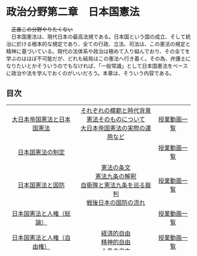 # 政治分野第二章　日本国憲法  

　~~正直こ~~~~の分野~~~~やりたくない~~  
　日本国憲法は、現代日本の最高法規である。日本国という国の成立、そして統治に於ける根本的な規定であり、全ての行政、立法、司法は、この憲法の規定と精神に基づいている。現代の法体系や政治は極めて入り組んでおり、その全てを学ぶのはほぼ不可能だが、どれも結局はこの憲法へ行き着く。その為、弁護士になりたいとかそういうのでもなければ、「一般常識」として日本国憲法をベースに政治や法を学んでおくのがいいだろう。本章は、そういう内容である。  
  
## 目次
||||
|:----:|:----:|:----:|
|[大日本帝国憲法と日本国憲法](02_01.md)|[それぞれの模範と時代背景](02_01.md#●それぞれの模範と時代背景)<br>[憲法そのものについて](02_01.md#●憲法そのものについて)<br>[大日本帝国憲法の実際の運用など](02_01.md#●大日本帝国憲法の実際の運用など)|[授業動画一覧](LIST.md#大日本帝国憲法と日本国憲法)|
|[日本国憲法の制定](02_02.md)||[授業動画一覧](LIST.md#日本国憲法の制定)|
|[日本国憲法と国防](02_03.md)|[憲法の条文](02_03.md#●憲法の条文)<br>[憲法九条の解釈](02_03.md#●憲法九条の解釈)<br>[自衛隊と憲法九条を巡る裁判](02_03.md#●自衛隊と憲法九条を巡る裁判)<br>[戦後日本の国防の流れ](02_03.md#●戦後日本の国防の流れ)|[授業動画一覧](LIST.md#日本国憲法と国防)|
|[日本国憲法と人権（総論）](02_04.md)||[授業動画一覧](LIST.md#日本国憲法と人権総論)|
|[日本国憲法と人権（自由権）](02_05.md)|[経済的自由](02_05.md#●経済的自由)<br>[精神的自由](02_05.md#●精神的自由)<br>[人身の自由](02_05.md#●人身の自由)|[授業動画一覧](LIST.md#日本国憲法と人権自由権)|
|[日本国憲法と人権（参政権）](02_06.md)||[授業動画一覧](LIST.md#日本国憲法と人権参政権)|
|[日本国憲法と人権（社会権）](02_07.md)|[生存権](02_07.md#●生存権)<br>[教育を受ける権利](02_07.md#●教育を受ける権利)<br>[勤労権](02_07.md#●勤労権)<br>[労働三権](02_07.md#●労働三権)|[授業動画一覧](LIST.md#日本国憲法と人権社会権)|
|[日本国憲法と人権（平等権）](02_08.md)|[平等権の概要](02_08.md#●平等権の概要)<br>[平等権に関する裁判](02_08.md#●平等権に関する裁判)<br>[その他の平等権と差別解消の試み](02_08.md#●その他の平等権と差別解消の試み)|[授業動画一覧](LIST.md#日本国憲法と人権平等権)|
|[日本国憲法と人権（請求権）](02_09.md)||[授業動画一覧](LIST.md#日本国憲法と人権請求権)|
|[新しい人権](02_10.md)|[知る権利](02_10.md#●知る権利)<br>[アクセス権](02_10.md#●アクセス権)<br>[プライバシーの権利](02_10.md#●プライバシーの権利)<br>[環境権](02_10.md#●環境権)<br>[人格権](02_10.md#●人格権)<br>[平和的生存権](02_10.md#●平和的生存権)<br>[自己決定権](02_10.md#●自己決定権)|[授業動画一覧](LIST.md#新しい人権)|
